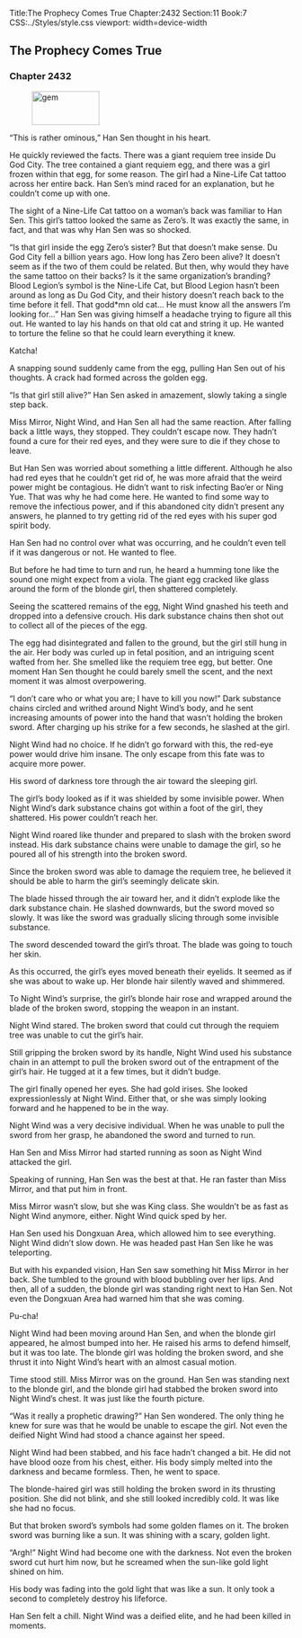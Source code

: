 Title:The Prophecy Comes True 
Chapter:2432 
Section:11 
Book:7 
CSS:../Styles/style.css 
viewport: width=device-width
  
## The Prophecy Comes True
### Chapter 2432
  
<figure>
	<img src="../Images/gem.gif" alt="gem" id="gem" width="120" height="60" />
</figure>
  

  
“This is rather ominous,” Han Sen thought in his heart.

He quickly reviewed the facts. There was a giant requiem tree inside Du God City. The tree contained a giant requiem egg, and there was a girl frozen within that egg, for some reason. The girl had a Nine-Life Cat tattoo across her entire back. Han Sen’s mind raced for an explanation, but he couldn’t come up with one.

The sight of a Nine-Life Cat tattoo on a woman’s back was familiar to Han Sen. This girl’s tattoo looked the same as Zero’s. It was exactly the same, in fact, and that was why Han Sen was so shocked.

“Is that girl inside the egg Zero’s sister? But that doesn’t make sense. Du God City fell a billion years ago. How long has Zero been alive? It doesn’t seem as if the two of them could be related. But then, why would they have the same tattoo on their backs? Is it the same organization’s branding? Blood Legion’s symbol is the Nine-Life Cat, but Blood Legion hasn’t been around as long as Du God City, and their history doesn’t reach back to the time before it fell. That godd*mn old cat… He must know all the answers I’m looking for…” Han Sen was giving himself a headache trying to figure all this out. He wanted to lay his hands on that old cat and string it up. He wanted to torture the feline so that he could learn everything it knew.

Katcha!

A snapping sound suddenly came from the egg, pulling Han Sen out of his thoughts. A crack had formed across the golden egg.

“Is that girl still alive?” Han Sen asked in amazement, slowly taking a single step back.

Miss Mirror, Night Wind, and Han Sen all had the same reaction. After falling back a little ways, they stopped. They couldn’t escape now. They hadn’t found a cure for their red eyes, and they were sure to die if they chose to leave.

But Han Sen was worried about something a little different. Although he also had red eyes that he couldn’t get rid of, he was more afraid that the weird power might be contagious. He didn’t want to risk infecting Bao’er or Ning Yue. That was why he had come here. He wanted to find some way to remove the infectious power, and if this abandoned city didn’t present any answers, he planned to try getting rid of the red eyes with his super god spirit body.

Han Sen had no control over what was occurring, and he couldn’t even tell if it was dangerous or not. He wanted to flee.

But before he had time to turn and run, he heard a humming tone like the sound one might expect from a viola. The giant egg cracked like glass around the form of the blonde girl, then shattered completely.

Seeing the scattered remains of the egg, Night Wind gnashed his teeth and dropped into a defensive crouch. His dark substance chains then shot out to collect all of the pieces of the egg.

The egg had disintegrated and fallen to the ground, but the girl still hung in the air. Her body was curled up in fetal position, and an intriguing scent wafted from her. She smelled like the requiem tree egg, but better. One moment Han Sen thought he could barely smell the scent, and the next moment it was almost overpowering.

“I don’t care who or what you are; I have to kill you now!” Dark substance chains circled and writhed around Night Wind’s body, and he sent increasing amounts of power into the hand that wasn’t holding the broken sword. After charging up his strike for a few seconds, he slashed at the girl.

Night Wind had no choice. If he didn’t go forward with this, the red-eye power would drive him insane. The only escape from this fate was to acquire more power.

His sword of darkness tore through the air toward the sleeping girl.

The girl’s body looked as if it was shielded by some invisible power. When Night Wind’s dark substance chains got within a foot of the girl, they shattered. His power couldn’t reach her.

Night Wind roared like thunder and prepared to slash with the broken sword instead. His dark substance chains were unable to damage the girl, so he poured all of his strength into the broken sword.

Since the broken sword was able to damage the requiem tree, he believed it should be able to harm the girl’s seemingly delicate skin.

The blade hissed through the air toward her, and it didn’t explode like the dark substance chain. He slashed downwards, but the sword moved so slowly. It was like the sword was gradually slicing through some invisible substance.

The sword descended toward the girl’s throat. The blade was going to touch her skin.

As this occurred, the girl’s eyes moved beneath their eyelids. It seemed as if she was about to wake up. Her blonde hair silently waved and shimmered.

To Night Wind’s surprise, the girl’s blonde hair rose and wrapped around the blade of the broken sword, stopping the weapon in an instant.

Night Wind stared. The broken sword that could cut through the requiem tree was unable to cut the girl’s hair.

Still gripping the broken sword by its handle, Night Wind used his substance chain in an attempt to pull the broken sword out of the entrapment of the girl’s hair. He tugged at it a few times, but it didn’t budge.

The girl finally opened her eyes. She had gold irises. She looked expressionlessly at Night Wind. Either that, or she was simply looking forward and he happened to be in the way.

Night Wind was a very decisive individual. When he was unable to pull the sword from her grasp, he abandoned the sword and turned to run.

Han Sen and Miss Mirror had started running as soon as Night Wind attacked the girl.

Speaking of running, Han Sen was the best at that. He ran faster than Miss Mirror, and that put him in front.

Miss Mirror wasn’t slow, but she was King class. She wouldn’t be as fast as Night Wind anymore, either. Night Wind quick sped by her.

Han Sen used his Dongxuan Area, which allowed him to see everything. Night Wind didn’t slow down. He was headed past Han Sen like he was teleporting.

But with his expanded vision, Han Sen saw something hit Miss Mirror in her back. She tumbled to the ground with blood bubbling over her lips. And then, all of a sudden, the blonde girl was standing right next to Han Sen. Not even the Dongxuan Area had warned him that she was coming.

Pu-cha!

Night Wind had been moving around Han Sen, and when the blonde girl appeared, he almost bumped into her. He raised his arms to defend himself, but it was too late. The blonde girl was holding the broken sword, and she thrust it into Night Wind’s heart with an almost casual motion.

Time stood still. Miss Mirror was on the ground. Han Sen was standing next to the blonde girl, and the blonde girl had stabbed the broken sword into Night Wind’s chest. It was just like the fourth picture.

“Was it really a prophetic drawing?” Han Sen wondered. The only thing he knew for sure was that he would be unable to escape the girl. Not even the deified Night Wind had stood a chance against her speed.

Night Wind had been stabbed, and his face hadn’t changed a bit. He did not have blood ooze from his chest, either. His body simply melted into the darkness and became formless. Then, he went to space.

The blonde-haired girl was still holding the broken sword in its thrusting position. She did not blink, and she still looked incredibly cold. It was like she had no focus.

But that broken sword’s symbols had some golden flames on it. The broken sword was burning like a sun. It was shining with a scary, golden light.

“Argh!” Night Wind had become one with the darkness. Not even the broken sword cut hurt him now, but he screamed when the sun-like gold light shined on him.

His body was fading into the gold light that was like a sun. It only took a second to completely destroy his lifeforce.

Han Sen felt a chill. Night Wind was a deified elite, and he had been killed in moments.